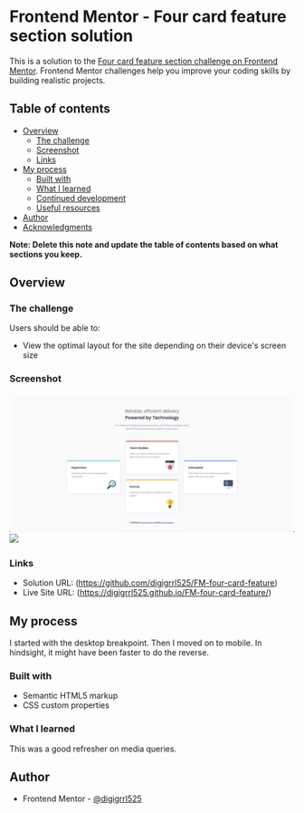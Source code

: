 # Frontend Mentor - Four card feature section solution

This is a solution to the [Four card feature section challenge on Frontend Mentor](https://www.frontendmentor.io/challenges/four-card-feature-section-weK1eFYK). Frontend Mentor challenges help you improve your coding skills by building realistic projects. 

## Table of contents

- [Overview](#overview)
  - [The challenge](#the-challenge)
  - [Screenshot](#screenshot)
  - [Links](#links)
- [My process](#my-process)
  - [Built with](#built-with)
  - [What I learned](#what-i-learned)
  - [Continued development](#continued-development)
  - [Useful resources](#useful-resources)
- [Author](#author)
- [Acknowledgments](#acknowledgments)

**Note: Delete this note and update the table of contents based on what sections you keep.**

## Overview

### The challenge

Users should be able to:

- View the optimal layout for the site depending on their device's screen size

### Screenshot

![](screenshots/Desktop.png)
![](screenshots/Mobile.png)


### Links

- Solution URL: (https://github.com/digigrrl525/FM-four-card-feature)
- Live Site URL: (https://digigrrl525.github.io/FM-four-card-feature/)

## My process

I started with the desktop breakpoint. Then I moved on to mobile. In hindsight, it might have been faster to do the reverse.

### Built with

- Semantic HTML5 markup
- CSS custom properties

### What I learned

This was a good refresher on media queries. 


## Author

- Frontend Mentor - [@digigrrl525](https://www.frontendmentor.io/profile/digigrrl525)


